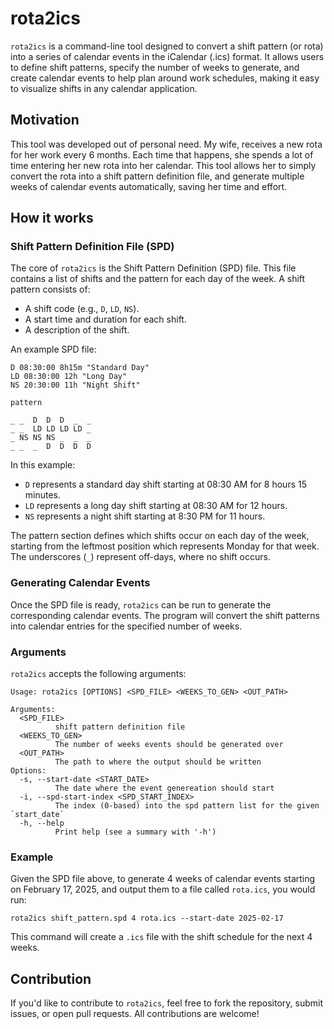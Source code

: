 # rota2ics

`rota2ics` is a command-line tool designed to convert a shift pattern (or rota)
into a series of calendar events in the iCalendar (.ics) format. It allows users
to define shift patterns, specify the number of weeks to generate, and create
calendar events to help plan around work schedules, making it easy to visualize
shifts in any calendar application.

## Motivation

This tool was developed out of personal need. My wife, receives a new rota for
her work every 6 months. Each time that happens, she spends a lot of time
entering her new rota into her calendar. This tool allows her to simply convert
the rota into a shift pattern definition file, and generate multiple weeks of
calendar events automatically, saving her time and effort.

## How it works

### Shift Pattern Definition File (SPD)

The core of `rota2ics` is the Shift Pattern Definition (SPD) file. This file
contains a list of shifts and the pattern for each day of the week. A shift
pattern consists of:

- A shift code (e.g., `D`, `LD`, `NS`).
- A start time and duration for each shift.
- A description of the shift.

An example SPD file:

```
D 08:30:00 8h15m "Standard Day"
LD 08:30:00 12h "Long Day"
NS 20:30:00 11h "Night Shift"

pattern

_ _  D  D  D  _  _
_ _  LD LD LD LD _
_ NS NS NS _  _  _
_ _  _  D  D  D  D

```

In this example:

- `D` represents a standard day shift starting at 08:30 AM for 8 hours 15
  minutes.
- `LD` represents a long day shift starting at 08:30 AM for 12 hours.
- `NS` represents a night shift starting at 8:30 PM for 11 hours.

The pattern section defines which shifts occur on each day of the week, starting
from the leftmost position which represents Monday for that week. The
underscores (`_`) represent off-days, where no shift occurs.

### Generating Calendar Events

Once the SPD file is ready, `rota2ics` can be run to generate the corresponding
calendar events. The program will convert the shift patterns into calendar
entries for the specified number of weeks.

### Arguments

`rota2ics` accepts the following arguments:

```
Usage: rota2ics [OPTIONS] <SPD_FILE> <WEEKS_TO_GEN> <OUT_PATH>

Arguments:
  <SPD_FILE>
          shift pattern definition file
  <WEEKS_TO_GEN>
          The number of weeks events should be generated over
  <OUT_PATH>
          The path to where the output should be written
Options:
  -s, --start-date <START_DATE>
          The date where the event genereation should start
  -i, --spd-start-index <SPD_START_INDEX>
          The index (0-based) into the spd pattern list for the given `start_date`
  -h, --help
          Print help (see a summary with '-h')
```


### Example

Given the SPD file above, to generate 4 weeks of calendar events starting on
February 17, 2025, and output them to a file called `rota.ics`, you would run:


```
rota2ics shift_pattern.spd 4 rota.ics --start-date 2025-02-17
```

This command will create a `.ics` file with the shift schedule for the next 4
weeks.

## Contribution

If you'd like to contribute to `rota2ics`, feel free to fork the repository,
submit issues, or open pull requests. All contributions are welcome!
